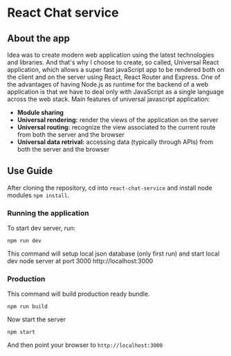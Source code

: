 # React Chat service

## About the app
Idea was to create modern web application using the latest technologies and libraries. And that's why I choose to create, so called, Universal React application, which allows a super fast javaScript app to be rendered both on the client and on the server using React, React Router and Express.
One of the advantages of having Node.js as runtime for the backend of a web application is that we have to deal only with JavaScript as a single language across the web stack.
Main features of universal javascript application:
 - **Module sharing**
 - **Universal rendering:** render the views of the application on the server
 - **Universal routing:** recognize the view associated to the current route from both the server and the browser
 - **Universal data retrival:** accessing data (typically through APIs) from both the server and the browser

## Use Guide
After cloning the repository, cd into `react-chat-service` and install node modules `npm install`.

### Running the application

To start dev server, run:
```
npm run dev
```
This command will setup local json database (only first run) and start local dev node server at port 3000
http://localhost:3000

### Production

This command will build production ready bundle. 
```
npm run build
```
Now start the server
```
npm start
```
And then point your browser to `http://localhost:3000`